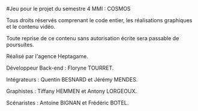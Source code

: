 #Jeu pour le projet du semestre 4 MMI : COSMOS

Tous droits réservés comprenant le code entier, les réalisations graphiques et le contenu vidéo.


Toute reprise de ce contenu sans autorisation écrite sera passable de poursuites.


Réalisé par l'agence Heptagame.


Développeur Back-end : Floryne TOURRET.

Intégrateurs : Quentin BESNARD et Jérémy MENDES.

Graphistes : Tiffany HEMMEN et Antony LORGEOUX.

Scénaristes : Antoine BIGNAN et Frédéric BOTEL.

